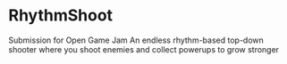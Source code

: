 # RhythmShoot
Submission for Open Game Jam
An endless rhythm-based top-down shooter where you shoot enemies and collect powerups to grow stronger
